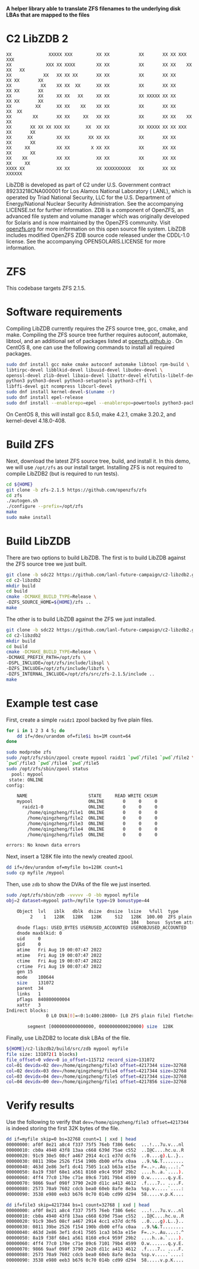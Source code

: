 **A helper library able to translate ZFS filenames to the underlying disk LBAs that are mapped to the files**

C2 LibZDB 2
================

```
XX              XXXXX XXX         XX XX           XX       XX XX XXX         XXX
XX             XXX XX XXXX        XX XX           XX       XX XX    XX     XX   XX
XX            XX   XX XX XX       XX XX           XX       XX XX      XX XX       XX
XX           XX    XX XX  XX      XX XX           XX       XX XX      XX XX       XX
XX          XX     XX XX   XX     XX XX           XX XXXXX XX XX      XX XX       XX
XX         XX      XX XX    XX    XX XX           XX       XX XX     XX  XX
XX        XX       XX XX     XX   XX XX           XX       XX XX    XX   XX
XX       XX XX XX XXX XX      XX  XX XX           XX XXXXX XX XX XXX     XX       XX
XX      XX         XX XX       XX XX XX           XX       XX XX         XX       XX
XX     XX          XX XX        X XX XX           XX       XX XX         XX       XX
XX    XX           XX XX          XX XX           XX       XX XX          XX     XX
XXXX XX            XX XX          XX XXXXXXXXXX   XX       XX XX            XXXXXX
```

LibZDB is developed as part of C2 under U.S. Government contract 89233218CNA000001 for Los Alamos National Laboratory (
LANL), which is operated by Triad National Security, LLC for the U.S. Department of Energy/National Nuclear Security
Administration. See the accompanying LICENSE.txt for further information. ZDB is a component of OpenZFS, an advanced
file system and volume manager which was originally developed for Solaris and is now maintained by the OpenZFS
community. Visit [openzfs.org](https://openzfs.org/) for more information on this open source file system. LibZDB
includes modified OpenZFS ZDB source code released under the CDDL-1.0 license. See the accompanying OPENSOLARIS.LICENSE
for more information.

# ZFS

This codebase targets ZFS 2.1.5.

# Software requirements

Compiling LibZDB currently requires the ZFS source tree, gcc, cmake, and make. Compiling the ZFS source tree further
requires autoconf, automake, libtool, and an additional set of packages listed
at [openzfs.github.io](https://openzfs.github.io/openzfs-docs/Developer%20Resources/Building%20ZFS.html)
. On CentOS 8, one can use the following commands to install all required packages.

```bash
sudo dnf install gcc make cmake autoconf automake libtool rpm-build \
libtirpc-devel libblkid-devel libuuid-devel libudev-devel \
openssl-devel zlib-devel libaio-devel libattr-devel elfutils-libelf-devel \
python3 python3-devel python3-setuptools python3-cffi \
libffi-devel git ncompress libcurl-devel
sudo dnf install kernel-devel-$(uname -r)
sudo dnf install epel-release
sudo dnf install --enablerepo=epel --enablerepo=powertools python3-packaging dkms
```

On CentOS 8, this will install gcc 8.5.0, make 4.2.1, cmake 3.20.2, and kernel-devel 4.18.0-408.

# Build ZFS

Next, download the latest ZFS source tree, build, and install it. In this demo, we will use `/opt/zfs` as our install
target. Installing ZFS is not required to compile LibZDB2 (but is required to run tests).

```bash
cd ${HOME}
git clone -b zfs-2.1.5 https://github.com/openzfs/zfs
cd zfs
./autogen.sh
./configure --prefix=/opt/zfs
make
sudo make install
```

# Build LibZDB

There are two options to build LibZDB. The first is to build LibZDB against the ZFS source tree we just built.

```bash
git clone -b sdc22 https://github.com/lanl-future-campaign/c2-libzdb2.git
cd c2-libzdb2
mkdir build
cd build
cmake -DCMAKE_BUILD_TYPE=Release \
-DZFS_SOURCE_HOME=${HOME}/zfs ..
make
```

The other is to build LibZDB against the ZFS we just installed.

```bash
git clone -b sdc22 https://github.com/lanl-future-campaign/c2-libzdb2.git
cd c2-libzdb2
mkdir build
cd build
cmake -DCMAKE_BUILD_TYPE=Release \
-DCMAKE_PREFIX_PATH=/opt/zfs \
-DSPL_INCLUDE=/opt/zfs/include/libspl \
-DZFS_INCLUDE=/opt/zfs/include/libzfs \
-DZFS_INTERNAL_INCLUDE=/opt/zfs/src/zfs-2.1.5/include ..
make
```

# Example test case

First, create a simple `raidz1` zpool backed by five plain files.

```bash
for i in 1 2 3 4 5; do
	dd if=/dev/urandom of=file$i bs=1M count=64
done

sudo modprobe zfs
sudo /opt/zfs/sbin/zpool create mypool raidz1 `pwd`/file1 `pwd`/file2 \
`pwd`/file3 `pwd`/file4 `pwd`/file5
sudo /opt/zfs/sbin/zpool status
  pool: mypool
 state: ONLINE
config:

	NAME                       STATE     READ WRITE CKSUM
	mypool                     ONLINE       0     0     0
	  raidz1-0                 ONLINE       0     0     0
	    /home/qingzheng/file1  ONLINE       0     0     0
	    /home/qingzheng/file2  ONLINE       0     0     0
	    /home/qingzheng/file3  ONLINE       0     0     0
	    /home/qingzheng/file4  ONLINE       0     0     0
	    /home/qingzheng/file5  ONLINE       0     0     0

errors: No known data errors
```

Next, insert a 128K file into the newly created zpool.

```bash
dd if=/dev/urandom of=myfile bs=128K count=1
sudo cp myfile /mypool
```

Then, use `zdb` to show the DVAs of the file we just inserted.

```bash
sudo /opt/zfs/sbin/zdb -vvvvv -O -bb mypool myfile
obj=2 dataset=mypool path=/myfile type=19 bonustype=44

    Object  lvl   iblk   dblk  dsize  dnsize  lsize   %full  type
         2    1   128K   128K   128K     512   128K  100.00  ZFS plain file (K=inherit) (Z=inherit=uncompressed)
                                               184   bonus  System attributes
	dnode flags: USED_BYTES USERUSED_ACCOUNTED USEROBJUSED_ACCOUNTED
	dnode maxblkid: 0
	uid     0
	gid     0
	atime	Fri Aug 19 00:07:47 2022
	mtime	Fri Aug 19 00:07:47 2022
	ctime	Fri Aug 19 00:07:47 2022
	crtime	Fri Aug 19 00:07:47 2022
	gen	15
	mode	100644
	size	131072
	parent	34
	links	1
	pflags	840800000004
	xattr	3
Indirect blocks:
               0 L0 DVA[0]=<0:1c400:28000> [L0 ZFS plain file] fletcher4 uncompressed unencrypted LE contiguous unique single size=20000L/20000P birth=15L/15P fill=1 cksum=401a079a3d42:10003bc6e83bb43b:e0f600df0713fa2:5d57ed649a9e3068

		segment [0000000000000000, 0000000000020000) size  128K
```

Finally, use LibZDB2 to locate disk LBAs of the file.

```bash
${HOME}/c2-libzdb2/build/src/zdb mypool myfile
file size: 131072(1 blocks)
file_offset=0 vdev=0 io_offset=115712 record_size=131072
col=01 devidx=02 dev=/home/qingzheng/file3 offset=4217344 size=32768
col=02 devidx=03 dev=/home/qingzheng/file4 offset=4217344 size=32768
col=03 devidx=04 dev=/home/qingzheng/file5 offset=4217344 size=32768
col=04 devidx=00 dev=/home/qingzheng/file1 offset=4217856 size=32768
```

# Verify results

Use the following to verify that `dev=/home/qingzheng/file3 offset=4217344` is indeed storing the first 32K bytes of the
file.

```bash
dd if=myfile skip=0 bs=32768 count=1 | xxd | head
00000000: af0f 8e21 a8c4 f337 75f5 76eb f386 6e6c  ...!...7u.v...nl
00000010: cb0a 4940 43f8 13aa c668 639d 75ae c552  ..I@C....hc.u..R
00000020: 91c9 30e5 08cf a467 2914 4cc1 e37d dcf6  ..0....g).L..}..
00000030: 0811 39be 2526 f154 190b db00 effa c0aa  ..9.%&.T........
00000040: 463d 2e86 3ef1 dc41 7505 1ca3 b63a e15e  F=..>..Au....:.^
00000050: 8a19 f38f 68e1 a561 8160 e9c4 959f 29b2  ....h..a.`....).
00000060: 4ff4 77c0 170e c71e 89c6 7101 79b4 4599  O.w.......q.y.E.
00000070: 9866 9aaf 098f 3790 2e20 d11c a413 4612  .f....7.. ....F.
00000080: 2573 70a9 7602 cdcb bea0 60eb 8afe 8e3a  %sp.v.....`....:
00000090: 3538 e980 eeb3 b676 0c70 014b cd99 d294  58.....v.p.K....
```

```bash
dd if=file3 skip=4217344 bs=1 count=32768 | xxd | head
00000000: af0f 8e21 a8c4 f337 75f5 76eb f386 6e6c  ...!...7u.v...nl
00000010: cb0a 4940 43f8 13aa c668 639d 75ae c552  ..I@C....hc.u..R
00000020: 91c9 30e5 08cf a467 2914 4cc1 e37d dcf6  ..0....g).L..}..
00000030: 0811 39be 2526 f154 190b db00 effa c0aa  ..9.%&.T........
00000040: 463d 2e86 3ef1 dc41 7505 1ca3 b63a e15e  F=..>..Au....:.^
00000050: 8a19 f38f 68e1 a561 8160 e9c4 959f 29b2  ....h..a.`....).
00000060: 4ff4 77c0 170e c71e 89c6 7101 79b4 4599  O.w.......q.y.E.
00000070: 9866 9aaf 098f 3790 2e20 d11c a413 4612  .f....7.. ....F.
00000080: 2573 70a9 7602 cdcb bea0 60eb 8afe 8e3a  %sp.v.....`....:
00000090: 3538 e980 eeb3 b676 0c70 014b cd99 d294  58.....v.p.K....
```
